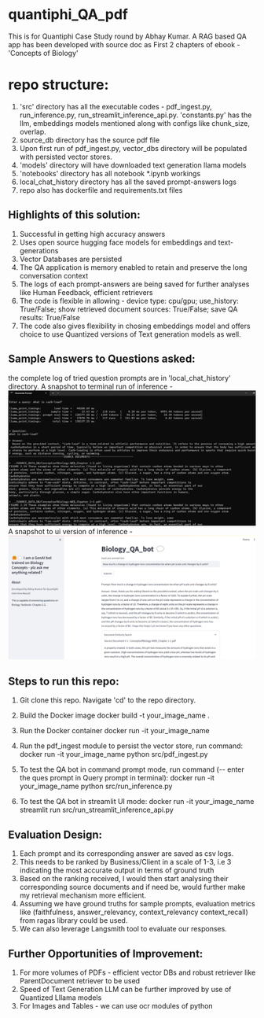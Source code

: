 # quantiphi_QA_pdf
This is for Quantiphi Case Study round by Abhay Kumar. 
A RAG based QA app has been developed with source doc as First 2 chapters of ebook - 'Concepts of Biology'

# repo structure:
1. 'src' directory has all the executable codes - pdf_ingest.py, run_inference.py, run_streamlit_inference_api.py. 'constants.py' has the llm, embeddings models mentioned along with configs like chunk_size, overlap.
2. source_db directory has the source pdf file
3. Upon first run of pdf_ingest.py, vector_dbs directory will be populated with persisted vector stores.
4. 'models' directory will have downloaded text generation llama models
5. 'notebooks' directory has all notebook *.ipynb workings
6. local_chat_history directory has all the saved prompt-answers logs
7. repo also has dockerfile and requirements.txt files

## Highlights of this solution:
1. Successful in getting high accuracy answers
2. Uses open source hugging face models for embeddings and text-generations
3. Vector Databases are persisted
4. The QA application is memory enabled to retain and preserve the long conversation context
5. The logs of each prompt-answers are being saved for further analyses like Human Feedback, efficient retrievers
6. The code is flexible in allowing - 
        device type: cpu/gpu; 
        use_history: True/False; 
        show retrieved document sources: True/False; 
        save QA results: True/False
7. The code also gives flexibility in chosing embeddings model and offers choice to use Quantized versions of Text generation models as well.

## Sample Answers to Questions asked:
the complete log of tried question prompts are in 'local_chat_history' directory.
A snapshot to terminal run of inference - ![Alt text](image-1.png)
A snapshot to ui version of inference - ![Alt text](image-3.png)

## Steps to run this repo:
1. Git clone this repo. Navigate 'cd' to the repo directory.

2. Build the Docker image
   docker build -t your_image_name .

3. Run the Docker container
   docker run -it  your_image_name

4. Run the pdf_ingest module to persist the vector store, run command:
      docker run -it your_image_name python src/pdf_ingest.py
5. To test the QA bot in command prompt mode, run command (-- enter the ques prompt in Query prompt in terminal):
      docker run -it your_image_name python src/run_inference.py

6. To test the QA bot in streamlit UI mode:
      docker run -it your_image_name streamlit run src/run_streamlit_inference_api.py

## Evaluation Design:
1. Each prompt and its corresponding answer are saved as csv logs.
2. This needs to be ranked by Business/Client in a scale of 1-3, i.e 3 indicating the most accurate output in terms of ground truth
3. Based on the ranking received, I would then start analysing their corresponding source documents and if need be, would further make my retrieval mechanism more efficient.
4. Assuming we have ground truths for sample prompts, evaluation metrics like (faithfulness, answer_relevancy, context_relevancy context_recall) from ragas library could be used.
5. We can also leverage Langsmith tool to evaluate our responses. 
 

## Further Opportunities of Improvement:
1. For more volumes of PDFs - efficient vector DBs and robust retriever like ParentDocument retriever to be used
2. Speed of Text Generation LLM can be further improved by use of Quantized Lllama models
3. For Images and Tables - we can use ocr modules of python
